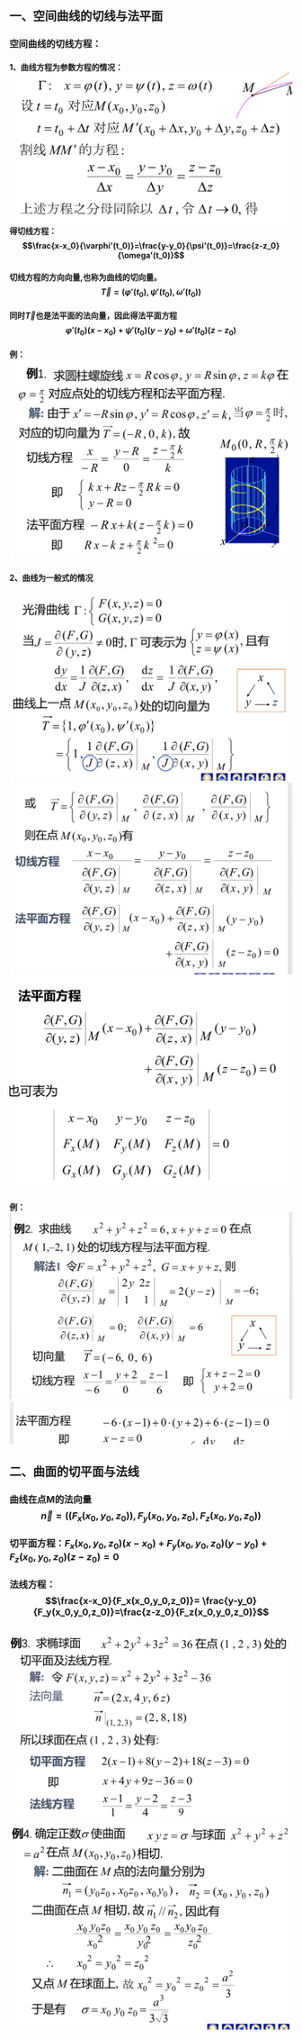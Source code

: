 ## 一、空间曲线的切线与法平面
### 空间曲线的切线方程：
#### 1、曲线方程为参数方程的情况：![](assets/markdown-img-paste-20180413160052773.png)得切线方程：$$\frac{x-x_0}{\varphi'(t_0)}=\frac{y-y_0}{\psi'(t_0)}=\frac{z-z_0}{\omega'(t_0)}$$
#### 切线方程的方向向量,也称为曲线的切向量。$$\vec T=(\varphi'(t_0),\psi'(t_0),\omega'(t_0))$$
#### 同时$\vec T$也是法平面的法向量，因此得法平面方程$$\varphi'(t_0)(x-x_0)+\psi'(t_0)(y-y_0)+\omega'(t_0)(z-z_0)$$
#### 例：![](assets/markdown-img-paste-20180413161544526.png)
#### 2、曲线为一般式的情况
![](assets/markdown-img-paste-20180416135010634.png)![](assets/markdown-img-paste-20180416135017222.png)![](assets/markdown-img-paste-20180416135026479.png)

#### 例：![](assets/markdown-img-paste-20180416135041196.png)![](assets/markdown-img-paste-20180416135049587.png)


## 二、曲面的切平面与法线
### 曲线在点M的法向量$$\vec n = ((F_x(x_0,y_0,z_0)),F_y(x_0,y_0,z_0),F_z(x_0,y_0,z_0))$$
### 切平面方程：$F_x(x_0,y_0,z_0)(x-x_0)+F_y(x_0,y_0,z_0)(y-y_0)+F_z(x_0,y_0,z_0)(z-z_0)=0$

### 法线方程：$$\frac{x-x_0}{F_x(x_0,y_0,z_0)}= \frac{y-y_0}{F_y(x_0,y_0,z_0)}=\frac{z-z_0}{F_z(x_0,y_0,z_0)}$$

#### ![](assets/markdown-img-paste-20180413163136928.png)![](assets/markdown-img-paste-2018041316314790.png)
